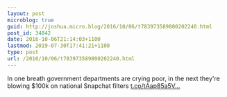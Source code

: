 ```yaml
---
layout: post
microblog: true
guid: http://joshua.micro.blog/2016/10/06/t783973589800202240.html
post_id: 34842
date: 2016-10-06T21:14:03+1100
lastmod: 2019-07-30T17:41:21+1100
type: post
url: /2016/10/06/t783973589800202240.html
---
```

In one breath government departments are crying poor, in the next they're blowing $100k on national Snapchat filters [t.co/tAap85a5V...](https://t.co/tAap85a5VM)
